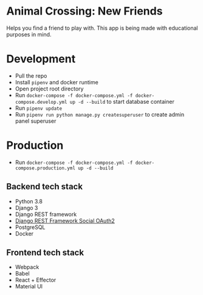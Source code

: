 # Animal Crossing: New Friends

Helps you find a friend to play with.
This app is being made with educational purposes in mind.


# Development

* Pull the repo
* Install `pipenv` and docker runtime
* Open project root directory
* Run `docker-compose -f docker-compose.yml -f docker-compose.develop.yml up -d --build` to start database container
* Run `pipenv update`
* Run `pipenv run python manage.py createsuperuser` to create admin panel superuser


# Production

* Run `docker-compose -f docker-compose.yml -f docker-compose.production.yml up -d --build`


## Backend tech stack

* Python 3.8
* Django 3
* Django REST framework
* [Django REST Framework Social OAuth2](https://github.com/RealmTeam/django-rest-framework-social-oauth2)
* PostgreSQL
* Docker

## Frontend tech stack

* Webpack
* Babel
* React + Effector
* Material UI
